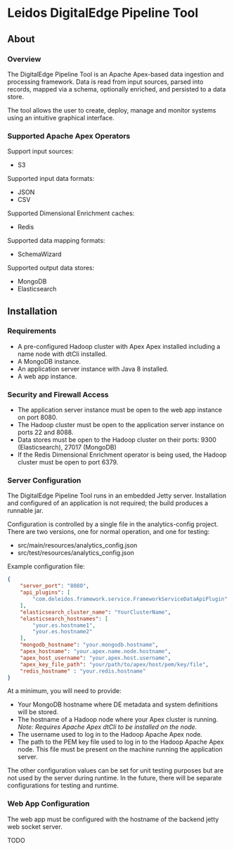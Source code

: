 # Leidos DigitalEdge Pipeline Tool

## About

### Overview

The DigitalEdge Pipeline Tool is an Apache Apex-based data ingestion and processing framework. Data is read from input sources, parsed into records, mapped via a schema, optionally enriched, and persisted to a data store.

The tool allows the user to create, deploy, manage and monitor systems using an intuitive graphical interface.

### Supported Apache Apex Operators

Support input sources:
* S3

Supported input data formats:
* JSON
* CSV

Supported Dimensional Enrichment caches:
* Redis

Supported data mapping formats:
* SchemaWizard

Supported output data stores:
* MongoDB
* Elasticsearch

## Installation

### Requirements

* A pre-configured Hadoop cluster with Apex Apex installed including a name node with dtCli installed.
* A MongoDB instance.
* An application server instance with Java 8 installed.
* A web app instance.

### Security and Firewall Access

* The application server instance must be open to the web app instance on port 8080.
* The Hadoop cluster must be open to the application server instance on ports 22 and 8088.
* Data stores must be open to the Hadoop cluster on their ports: 9300 (Elasticsearch), 27017 (MongoDB)
* If the Redis Dimensional Enrichment operator is being used, the Hadoop cluster must be open to port 6379.

### Server Configuration

The DigitalEdge Pipeline Tool runs in an embedded Jetty server. Installation and configured of an application is not required; the build produces a runnable jar.

Configuration is controlled by a single file in the analytics-config project. There are two versions, one for normal operation, and one for testing:

* src/main/resources/analytics_config.json
* src/test/resources/analytics_config.json

Example configuration file:

``` json
{
	"server_port": "8080",
	"api_plugins": [
		"com.deleidos.framework.service.FrameworkServiceDataApiPlugin"
	],
	"elasticsearch_cluster_name": "YourClusterName",
	"elasticsearch_hostnames": [
		"your.es.hostname1",
		"your.es.hostname2"
	],
	"mongodb_hostname": "your.mongodb.hostname",
	"apex_hostname": "your.apex.name.node.hostname",
	"apex_host_username": "your.apex.host.username",
	"apex_key_file_path": "your/path/to/apex/host/pem/key/file",
	"redis_hostname" : "your.redis.hostname"
}
```

At a minimum, you will need to provide:
* Your MongoDB hostname where DE metadata and system definitions will be stored.
* The hostname of a Hadoop node where your Apex cluster is running. _Note: Requires Apache Apex dtCli to be installed on the node._
* The username used to log in to the Hadoop Apache Apex node.
* The path to the PEM key file used to log in to the Hadoop Apache Apex node. This file must be present on the machine running the application server.

The other configuration values can be set for unit testing purposes but are not used by the server during runtime. In the future, there will be separate configurations for testing and runtime.

### Web App Configuration

The web app must be configured with the hostname of the backend jetty web socket server. 

TODO